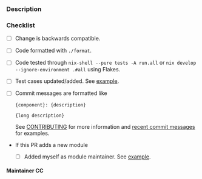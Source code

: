 ### Description

<!--

Please provide a brief description of your change.

-->

### Checklist

<!--

Please go through the following checklist before opening a non-WIP
pull-request.

Also make sure to read the guidelines found at

  https://github.com/nix-community/home-manager/blob/master/docs/contributing.adoc#sec-guidelines

-->

- [ ] Change is backwards compatible.

- [ ] Code formatted with `./format`.

- [ ] Code tested through `nix-shell --pure tests -A run.all` or `nix develop --ignore-environment .#all` using Flakes.

- [ ] Test cases updated/added. See [example](https://github.com/nix-community/home-manager/commit/f3fbb50b68df20da47f9b0def5607857fcc0d021#diff-b61a6d542f9036550ba9c401c80f00ef).

- [ ] Commit messages are formatted like

    ```
    {component}: {description}

    {long description}
    ```

    See [CONTRIBUTING](https://github.com/nix-community/home-manager/blob/master/docs/contributing.adoc#sec-commit-style) for more information and [recent commit messages](https://github.com/nix-community/home-manager/commits/master) for examples.

- If this PR adds a new module

  - [ ] Added myself as module maintainer. See [example](https://github.com/nix-community/home-manager/blob/068ff76a10e95820f886ac46957edcff4e44621d/modules/programs/lesspipe.nix#L6).

#### Maintainer CC

<!--
If you are updating a module, please @ people who are in its `meta.maintainers` list.
If in doubt, check `git blame` for whoever last touched something.
-->
